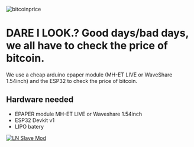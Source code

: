 
![bitcoinprice](https://i.imgur.com/qpi5F02.png)

# DARE I LOOK.? Good days/bad days, we all have to check the price of bitcoin. 

We use a cheap arduino epaper module (MH-ET LIVE or WaveShare 1.54inch) and the ESP32 to check the price of bitcoin.

## Hardware needed

* EPAPER module MH-ET LIVE or Waveshare 1.54inch
* ESP32 Devkit v1
* LIPO batery

[![LN Slave Mod](https://i.imgur.com/FPQT77Z.png)](https://www.youtube.com/watch?v=TB5ZF6uvyI4)
